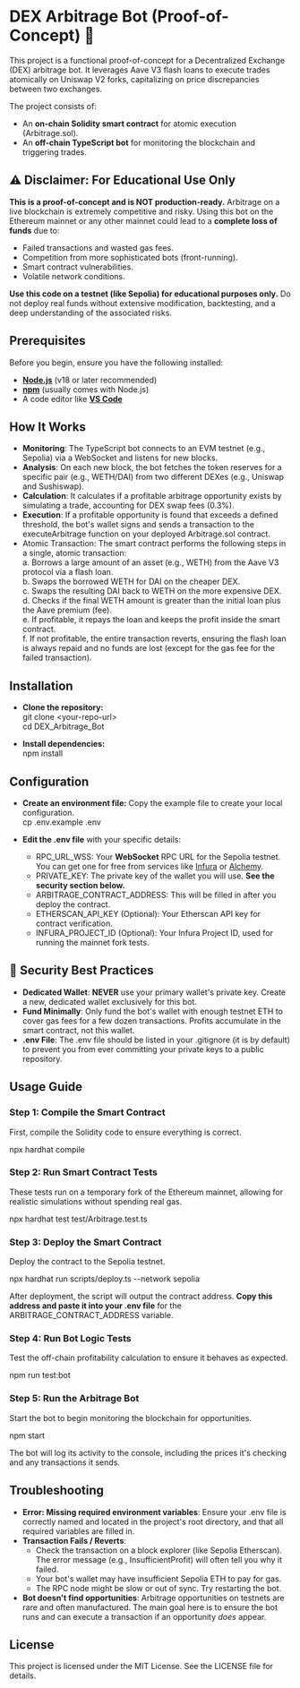 # DEX Arbitrage Bot (Proof-of-Concept) 🤖

This project is a functional proof-of-concept for a Decentralized Exchange (DEX) arbitrage bot. It leverages Aave V3 flash loans to execute trades atomically on Uniswap V2 forks, capitalizing on price discrepancies between two exchanges.

The project consists of:

- An **on-chain Solidity smart contract** for atomic execution (Arbitrage.sol).
- An **off-chain TypeScript bot** for monitoring the blockchain and triggering trades.

## ⚠️ Disclaimer: For Educational Use Only

**This is a proof-of-concept and is NOT production-ready.** Arbitrage on a live blockchain is extremely competitive and risky. Using this bot on the Ethereum mainnet or any other mainnet could lead to a **complete loss of funds** due to:

- Failed transactions and wasted gas fees.
- Competition from more sophisticated bots (front-running).
- Smart contract vulnerabilities.
- Volatile network conditions.

**Use this code on a testnet (like Sepolia) for educational purposes only.** Do not deploy real funds without extensive modification, backtesting, and a deep understanding of the associated risks.

## Prerequisites

Before you begin, ensure you have the following installed:

- [**Node.js**](https://nodejs.org/en/) (v18 or later recommended)
- [**npm**](https://www.npmjs.com/) (usually comes with Node.js)
- A code editor like [**VS Code**](https://code.visualstudio.com/)

## How It Works

- **Monitoring**: The TypeScript bot connects to an EVM testnet (e.g., Sepolia) via a WebSocket and listens for new blocks.
- **Analysis**: On each new block, the bot fetches the token reserves for a specific pair (e.g., WETH/DAI) from two different DEXes (e.g., Uniswap and Sushiswap).
- **Calculation**: It calculates if a profitable arbitrage opportunity exists by simulating a trade, accounting for DEX swap fees (0.3%).
- **Execution**: If a profitable opportunity is found that exceeds a defined threshold, the bot's wallet signs and sends a transaction to the executeArbitrage function on your deployed Arbitrage.sol contract.
- Atomic Transaction: The smart contract performs the following steps in a single, atomic transaction:  
   a. Borrows a large amount of an asset (e.g., WETH) from the Aave V3 protocol via a flash loan.  
   b. Swaps the borrowed WETH for DAI on the cheaper DEX.  
   c. Swaps the resulting DAI back to WETH on the more expensive DEX.  
   d. Checks if the final WETH amount is greater than the initial loan plus the Aave premium (fee).  
   e. If profitable, it repays the loan and keeps the profit inside the smart contract.  
   f. If not profitable, the entire transaction reverts, ensuring the flash loan is always repaid and no funds are lost (except for the gas fee for the failed transaction).

## Installation

- **Clone the repository:**  
   git clone &lt;your-repo-url&gt;  
   cd DEX_Arbitrage_Bot

- **Install dependencies:**  
   npm install

## Configuration

- **Create an environment file:** Copy the example file to create your local configuration.  
   cp .env.example .env

- **Edit the .env file** with your specific details:
  - RPC_URL_WSS: Your **WebSocket** RPC URL for the Sepolia testnet. You can get one for free from services like [Infura](https://www.infura.io/) or [Alchemy](https://www.alchemy.com/).
  - PRIVATE_KEY: The private key of the wallet you will use. **See the security section below.**
  - ARBITRAGE_CONTRACT_ADDRESS: This will be filled in after you deploy the contract.
  - ETHERSCAN_API_KEY (Optional): Your Etherscan API key for contract verification.
  - INFURA_PROJECT_ID (Optional): Your Infura Project ID, used for running the mainnet fork tests.

## 🔐 Security Best Practices

- **Dedicated Wallet**: **NEVER** use your primary wallet's private key. Create a new, dedicated wallet exclusively for this bot.
- **Fund Minimally**: Only fund the bot's wallet with enough testnet ETH to cover gas fees for a few dozen transactions. Profits accumulate in the smart contract, not this wallet.
- **.env File**: The .env file should be listed in your .gitignore (it is by default) to prevent you from ever committing your private keys to a public repository.

## Usage Guide

### Step 1: Compile the Smart Contract

First, compile the Solidity code to ensure everything is correct.

npx hardhat compile

### Step 2: Run Smart Contract Tests

These tests run on a temporary fork of the Ethereum mainnet, allowing for realistic simulations without spending real gas.

npx hardhat test test/Arbitrage.test.ts

### Step 3: Deploy the Smart Contract

Deploy the contract to the Sepolia testnet.

npx hardhat run scripts/deploy.ts --network sepolia

After deployment, the script will output the contract address. **Copy this address and paste it into your .env file** for the ARBITRAGE_CONTRACT_ADDRESS variable.

### Step 4: Run Bot Logic Tests

Test the off-chain profitability calculation to ensure it behaves as expected.

npm run test:bot

### Step 5: Run the Arbitrage Bot

Start the bot to begin monitoring the blockchain for opportunities.

npm start

The bot will log its activity to the console, including the prices it's checking and any transactions it sends.

## Troubleshooting

- **Error: Missing required environment variables**: Ensure your .env file is correctly named and located in the project's root directory, and that all required variables are filled in.
- **Transaction Fails / Reverts**:
  - Check the transaction on a block explorer (like Sepolia Etherscan). The error message (e.g., InsufficientProfit) will often tell you why it failed.
  - Your bot's wallet may have insufficient Sepolia ETH to pay for gas.
  - The RPC node might be slow or out of sync. Try restarting the bot.
- **Bot doesn't find opportunities**: Arbitrage opportunities on testnets are rare and often manufactured. The main goal here is to ensure the bot runs and can execute a transaction if an opportunity _does_ appear.

## License

This project is licensed under the MIT License. See the LICENSE file for details.

